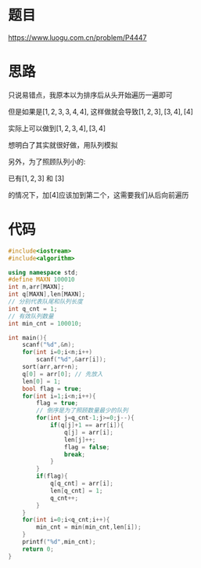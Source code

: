 # 题目
https://www.luogu.com.cn/problem/P4447
# 思路

只说易错点，我原本以为排序后从头开始遍历一遍即可

但是如果是$[1,2,3,3,4,4]$, 这样做就会导致$[1,2,3],[3,4],[4]$

实际上可以做到$[1,2,3,4],[3,4]$

想明白了其实就很好做，用队列模拟

另外，为了照顾队列小的:

已有$[1,2,3]$ 和 $[3]$

的情况下，加[4]应该加到第二个，这需要我们从后向前遍历

# 代码

```cpp
#include<iostream>
#include<algorithm>

using namespace std;
#define MAXN 100010
int n,arr[MAXN];
int q[MAXN],len[MAXN];
// 分别代表队尾和队列长度
int q_cnt = 1;
// 有效队列数量
int min_cnt = 100010;

int main(){
    scanf("%d",&n);
    for(int i=0;i<n;i++)
        scanf("%d",&arr[i]);
    sort(arr,arr+n);
    q[0] = arr[0]; // 先放入
    len[0] = 1; 
    bool flag = true;
    for(int i=1;i<n;i++){
        flag = true;
        // 倒序是为了照顾数量最少的队列
        for(int j=q_cnt-1;j>=0;j--){
            if(q[j]+1 == arr[i]){
                q[j] = arr[i];
                len[j]++;
                flag = false;
                break;
            }
        }
        if(flag){
            q[q_cnt] = arr[i];
            len[q_cnt] = 1;
            q_cnt++;
        }
    }
    for(int i=0;i<q_cnt;i++){
        min_cnt = min(min_cnt,len[i]);
    }
    printf("%d",min_cnt);
    return 0;
}
```

